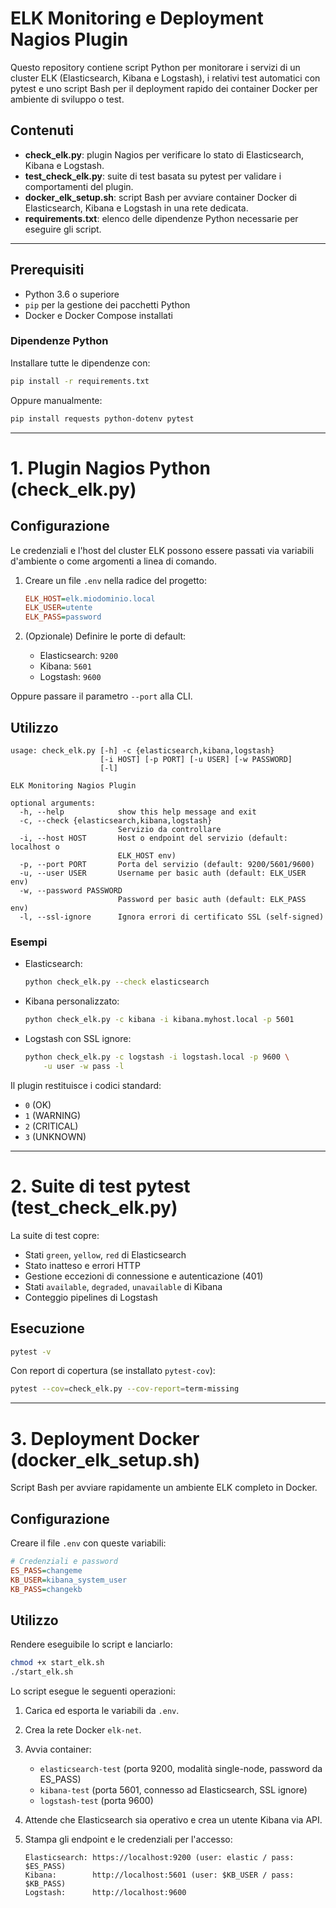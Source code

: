 # ELK Monitoring e Deployment Nagios Plugin

Questo repository contiene script Python per monitorare i servizi di un cluster ELK (Elasticsearch, Kibana e Logstash), i relativi test automatici con pytest e uno script Bash per il deployment rapido dei container Docker per ambiente di sviluppo o test.

## Contenuti

* **check\_elk.py**: plugin Nagios per verificare lo stato di Elasticsearch, Kibana e Logstash.
* **test\_check\_elk.py**: suite di test basata su pytest per validare i comportamenti del plugin.
* **docker\_elk\_setup.sh**: script Bash per avviare container Docker di Elasticsearch, Kibana e Logstash in una rete dedicata.
* **requirements.txt**: elenco delle dipendenze Python necessarie per eseguire gli script.

---

## Prerequisiti

* Python 3.6 o superiore
* `pip` per la gestione dei pacchetti Python
* Docker e Docker Compose installati

### Dipendenze Python

Installare tutte le dipendenze con:

```bash
pip install -r requirements.txt
```

Oppure manualmente:

```bash
pip install requests python-dotenv pytest
```

---

# 1. Plugin Nagios Python (check\_elk.py)

## Configurazione

Le credenziali e l'host del cluster ELK possono essere passati via variabili d'ambiente o come argomenti a linea di comando.

1. Creare un file `.env` nella radice del progetto:

   ```ini
   ELK_HOST=elk.miodominio.local
   ELK_USER=utente
   ELK_PASS=password
   ```

2. (Opzionale) Definire le porte di default:

   * Elasticsearch: `9200`
   * Kibana: `5601`
   * Logstash: `9600`

Oppure passare il parametro `--port` alla CLI.

## Utilizzo

```text
usage: check_elk.py [-h] -c {elasticsearch,kibana,logstash}
                    [-i HOST] [-p PORT] [-u USER] [-w PASSWORD]
                    [-l]

ELK Monitoring Nagios Plugin

optional arguments:
  -h, --help            show this help message and exit
  -c, --check {elasticsearch,kibana,logstash}
                        Servizio da controllare
  -i, --host HOST       Host o endpoint del servizio (default: localhost o
                        ELK_HOST env)
  -p, --port PORT       Porta del servizio (default: 9200/5601/9600)
  -u, --user USER       Username per basic auth (default: ELK_USER env)
  -w, --password PASSWORD
                        Password per basic auth (default: ELK_PASS env)
  -l, --ssl-ignore      Ignora errori di certificato SSL (self-signed)
```

### Esempi

* Elasticsearch:

  ```bash
  python check_elk.py --check elasticsearch
  ```
* Kibana personalizzato:

  ```bash
  python check_elk.py -c kibana -i kibana.myhost.local -p 5601
  ```
* Logstash con SSL ignore:

  ```bash
  python check_elk.py -c logstash -i logstash.local -p 9600 \
      -u user -w pass -l
  ```

Il plugin restituisce i codici standard:

* `0` (OK)
* `1` (WARNING)
* `2` (CRITICAL)
* `3` (UNKNOWN)

---

# 2. Suite di test pytest (test\_check\_elk.py)

La suite di test copre:

* Stati `green`, `yellow`, `red` di Elasticsearch
* Stato inatteso e errori HTTP
* Gestione eccezioni di connessione e autenticazione (401)
* Stati `available`, `degraded`, `unavailable` di Kibana
* Conteggio pipelines di Logstash

## Esecuzione

```bash
pytest -v
```

Con report di copertura (se installato `pytest-cov`):

```bash
pytest --cov=check_elk.py --cov-report=term-missing
```

---

# 3. Deployment Docker (docker\_elk\_setup.sh)

Script Bash per avviare rapidamente un ambiente ELK completo in Docker.

## Configurazione

Creare il file `.env` con queste variabili:

```ini
# Credenziali e password
ES_PASS=changeme
KB_USER=kibana_system_user
KB_PASS=changekb
```

## Utilizzo

Rendere eseguibile lo script e lanciarlo:

```bash
chmod +x start_elk.sh
./start_elk.sh
```

Lo script esegue le seguenti operazioni:

1. Carica ed esporta le variabili da `.env`.
2. Crea la rete Docker `elk-net`.
3. Avvia container:

   * `elasticsearch-test` (porta 9200, modalità single-node, password da ES\_PASS)
   * `kibana-test` (porta 5601, connesso ad Elasticsearch, SSL ignore)
   * `logstash-test` (porta 9600)
4. Attende che Elasticsearch sia operativo e crea un utente Kibana via API.
5. Stampa gli endpoint e le credenziali per l'accesso:

   ```text
   Elasticsearch: https://localhost:9200 (user: elastic / pass: $ES_PASS)
   Kibana:        http://localhost:5601 (user: $KB_USER / pass: $KB_PASS)
   Logstash:      http://localhost:9600
   ```

